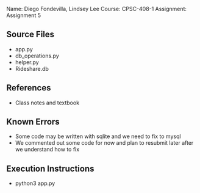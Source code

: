 Name: Diego Fondevilla, Lindsey Lee
Course: CPSC-408-1
Assignment: Assignment 5

## Source Files

* app.py
* db_operations.py
* helper.py
* Rideshare.db

## References

* Class notes and textbook

## Known Errors

* Some code may be written with sqlite and we need to fix to mysql
* We commented out some code for now and plan to resubmit later after we understand how to fix

## Execution Instructions

* python3 app.py
